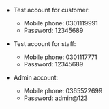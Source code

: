 - Test account for customer:

  - Mobile phone: 0301119991
  - Password: 12345689

- Test account for staff:

  - Mobile phone: 0301117771
  - Password: 12345689

- Admin account:
  - Mobile phone: 0365522699
  - Password: admin@123
